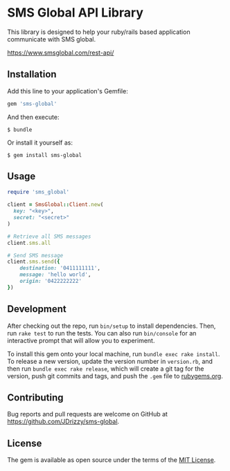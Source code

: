 # SMS Global API Library

This library is designed to help your ruby/rails based application communicate with SMS global.

https://www.smsglobal.com/rest-api/

## Installation

Add this line to your application's Gemfile:

```ruby
gem 'sms-global'
```

And then execute:

    $ bundle

Or install it yourself as:

    $ gem install sms-global

## Usage

```Ruby
require 'sms_global'

client = SmsGlobal::Client.new(
  key: "<key>",
  secret: "<secret>"
)

# Retrieve all SMS messages
client.sms.all

# Send SMS message
client.sms.send({
    destination: '0411111111',
    message: 'hello world',
    origin: '0422222222'
})
```

## Development

After checking out the repo, run `bin/setup` to install dependencies. Then, run `rake test` to run the tests. You can also run `bin/console` for an interactive prompt that will allow you to experiment.

To install this gem onto your local machine, run `bundle exec rake install`. To release a new version, update the version number in `version.rb`, and then run `bundle exec rake release`, which will create a git tag for the version, push git commits and tags, and push the `.gem` file to [rubygems.org](https://rubygems.org).

## Contributing

Bug reports and pull requests are welcome on GitHub at https://github.com/JDrizzy/sms-global.

## License

The gem is available as open source under the terms of the [MIT License](https://opensource.org/licenses/MIT).
